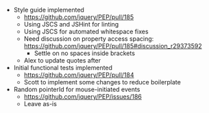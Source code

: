* Style guide implemented
  * https://github.com/jquery/PEP/pull/185
  * Using JSCS and JSHint for linting
  * Using JSCS for automated whitespace fixes
  * Need discussion on property access spacing: https://github.com/jquery/PEP/pull/185#discussion_r29373592
    * Settle on no spaces inside brackets
  * Alex to update quotes after
* Initial functional tests implemented
  * https://github.com/jquery/PEP/pull/184
  * Scott to implement some changes to reduce boilerplate
* Random pointerId for mouse-initiated events
  * https://github.com/jquery/PEP/issues/186
  * Leave as-is
